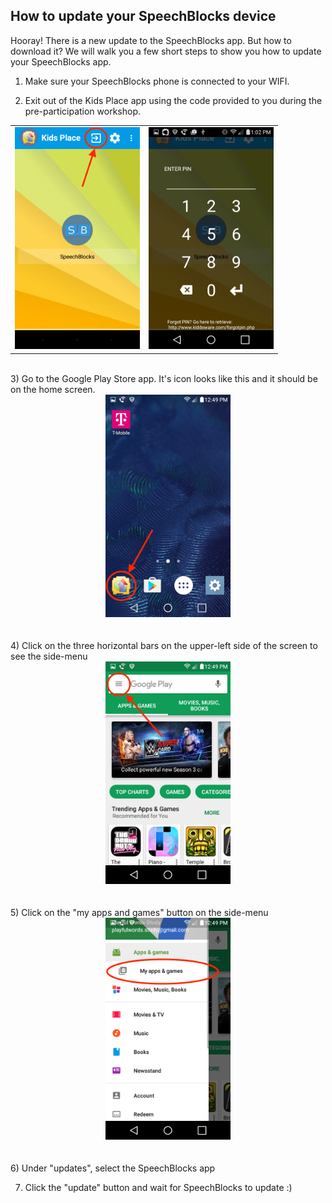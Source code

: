 ## How to update your SpeechBlocks device

Hooray! There is a new update to the SpeechBlocks app. But how to download it? We will walk you a few short steps to show you how to update your SpeechBlocks app.

1) Make sure your SpeechBlocks phone is connected to your WIFI.

2) Exit out of the Kids Place app using the code provided to you during the pre-participation workshop.

<table style="border: 0px;">
	<tr>
		<td>
			<center><img src="/images/play-store-update/kids-place.png" width="200"></center>
		</td>
		<td>
			<center><img src="/images/play-store-update/exit-kids-place.png" width="200"></center>
		</td>
	</tr>
</table>
<br>
3) Go to the Google Play Store app. It's icon looks like this and it should be on the home screen.

<center><img src="/images/play-store-update/home-screen.png" width="200"></center>
<br><br>
4) Click on the three horizontal bars on the upper-left side of the screen to see the side-menu

<center><img src="/images/play-store-update/play-store.png" width="200"></center>
<br><br>
5) Click on the "my apps and games" button on the side-menu

<center><img src="/images/play-store-update/play-store-sidebar.png" width="200"></center>
<br><br>
6) Under "updates", select the SpeechBlocks app

7) Click the "update" button and wait for SpeechBlocks to update :)

